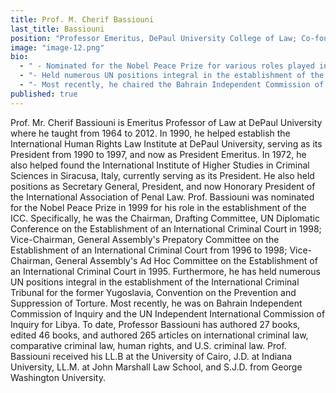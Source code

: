 ```yaml
---
title: Prof. M. Cherif Bassiouni
last_title: Bassiouni
position: "Professor Emeritus, DePaul University College of Law; Co-founder, International Institute of Higher Studies in Criminal Sciences"
image: "image-12.png"
bio: 
  - " - Nominated for the Nobel Peace Prize for various roles played in the establishment of the International Criminal Court (1998)<br />"
  - "- Held numerous UN positions integral in the establishment of the International Criminal Tribunal for the former Yugoslavia and the Convention on the Prevention and Suppression of Torture<br />"
  - "- Most recently, he chaired the Bahrain Independent Commission of Inquiry and the UN Independent International Commission of Inquiry for Libya<br />"
published: true
---
```


Prof. Mr. Cherif Bassiouni is Emeritus Professor of Law at DePaul University where he taught from 1964 to 2012. In 1990, he helped establish the International Human Rights Law Institute at DePaul University, serving as its President from 1990 to 1997, and now as President Emeritus. In 1972, he also helped found the International Institute of Higher Studies in Criminal Sciences in Siracusa, Italy, currently serving as its President. He also held positions as Secretary General, President, and now Honorary President of the International Association of Penal Law. Prof. Bassiouni was nominated for the Nobel Peace Prize in 1999 for his role in the establishment of the ICC. Specifically, he was the Chairman, Drafting Committee, UN Diplomatic Conference on the Establishment of an International Criminal Court in 1998; Vice-Chairman, General Assembly's Prepatory Committee on the Establishment of an International Criminal Court from 1996 to 1998; Vice-Chairman, General Assembly's Ad Hoc Committee on the Establishment of an International Criminal Court in 1995. Furthermore, he has held numerous UN positions integral in the establishment of the International Criminal Tribunal for the former Yugoslavia, Convention on the Prevention and Suppression of Torture. Most recently, he was on Bahrain Independent Commission of Inquiry and the UN Independent International Commission of Inquiry for Libya. To date, Professor Bassiouni has authored 27 books, edited 46 books, and authored 265 articles on international criminal law, comparative criminal law, human rights, and U.S. criminal law. Prof. Bassiouni received his LL.B at the University of Cairo, J.D. at Indiana University, LL.M. at John Marshall Law School, and S.J.D. from George Washington University.
